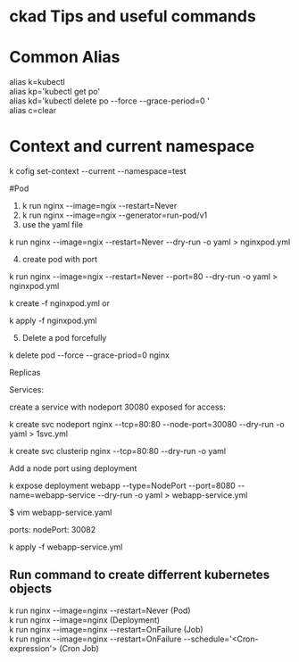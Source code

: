 # ckad Tips and useful commands

# Common Alias

alias k=kubectl </br>
alias kp='kubectl get po' </br>
alias kd='kubectl delete po --force --grace-period=0 ' </br>
alias c=clear </br>

# Context and current namespace

k cofig set-context --current --namespace=test </br>


#Pod

1. k run nginx --image=ngix --restart=Never  </br>
2. k run nginx --image=ngix --generator=run-pod/v1 </br>
3. use the yaml file

k run nginx --image=ngix --restart=Never --dry-run -o yaml > nginxpod.yml

4. create pod with port

k run nginx --image=ngix --restart=Never --port=80 --dry-run -o yaml > nginxpod.yml

k create -f nginxpod.yml
or

k apply -f nginxpod.yml

5. Delete a pod forcefully

k delete pod --force --grace-priod=0 nginx


Replicas


Services:

create a service with nodeport 30080 exposed for access:

k create svc nodeport nginx --tcp=80:80 --node-port=30080 --dry-run -o yaml > 1svc.yml


k create svc clusterip nginx --tcp=80:80 --dry-run -o yaml


Add a node port using deployment

k expose deployment webapp --type=NodePort --port=8080 --name=webapp-service --dry-run -o yaml > webapp-service.yml

$ vim webapp-service.yaml

ports:
  nodePort: 30082

k apply -f webapp-service.yml


## Run command to create differrent kubernetes objects

k run nginx --image=nginx --restart=Never (Pod) </br> 
k run nginx --image=nginx (Deployment) </br>
k run nginx --image=nginx --restart=OnFailure (Job) </br>
k run nginx --image=nginx --restart=OnFailure --schedule='<Cron-expression'> (Cron Job) </br>





